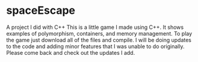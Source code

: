 # spaceEscape
A project I did with C++
This is a little game I made using C++. It shows examples of polymorphism, containers, and memory management. To play the game
just download all of the files and compile. I will be doing updates to the code and adding minor features that I was
unable to do originally. Please come back and check out the updates I add.
